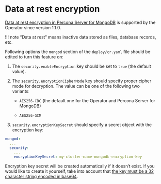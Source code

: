 # Data at rest encryption

[Data at rest encryption in Percona Server for MongoDB](https://docs.percona.com/percona-server-for-mongodb/latest/data-at-rest-encryption.html) is supported by the Operator since version 1.1.0.

!!! note
    “Data at rest” means inactive data stored as files, database records, etc.

Following options the `mongod` section of the `deploy/cr.yaml` file should
be edited to turn this feature on:


1. The `security.enableEncryption` key should be set to `true` (the default
value).


2. The `security.encryptionCipherMode` key should specify proper cipher mode
for decryption. The value can be one of the following two variants:


    * `AES256-CBC` (the default one for the Operator and Percona Server for
MongoDB)


    * `AES256-GCM`


3. `security.encryptionKeySecret` should specify a secret object with the
encryption key:

```yaml
mongod:
  ...
  security:
    ...
    encryptionKeySecret: my-cluster-name-mongodb-encryption-key
```

Encryption key secret will be created automatically if it
doesn’t exist. If you would like to create it yourself, take into account
that [the key must be a 32 character string encoded in base64](https://docs.mongodb.com/manual/tutorial/configure-encryption/#local-key-management).
